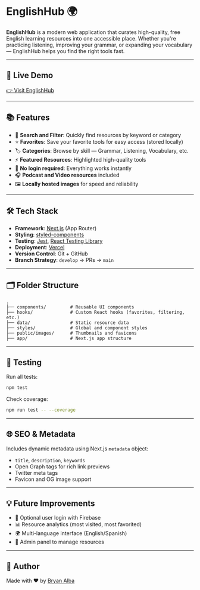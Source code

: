 # EnglishHub 🌍

**EnglishHub** is a modern web application that curates high-quality, free English learning resources into one accessible place. Whether you're practicing listening, improving your grammar, or expanding your vocabulary — EnglishHub helps you find the right tools fast.

---

## 🚀 Live Demo

[👉 Visit EnglishHub](https://englishhubapp.com)

---

## 📚 Features

- 🔎 **Search and Filter**: Quickly find resources by keyword or category
- ⭐ **Favorites**: Save your favorite tools for easy access (stored locally)
- 🏷️ **Categories**: Browse by skill — Grammar, Listening, Vocabulary, etc.
- ⚡ **Featured Resources**: Highlighted high-quality tools
- 🧠 **No login required**: Everything works instantly
- 🎧 **Podcast and Video resources** included
- 🖼️ **Locally hosted images** for speed and reliability

---

## 🛠️ Tech Stack

- **Framework**: [Next.js](https://nextjs.org/) (App Router)
- **Styling**: [styled-components](https://styled-components.com/)
- **Testing**: [Jest](https://jestjs.io/), [React Testing Library](https://testing-library.com/)
- **Deployment**: [Vercel](https://vercel.com/)
- **Version Control**: Git + GitHub
- **Branch Strategy**: `develop` → PRs → `main`

---

## 🗂️ Folder Structure

```
.
├── components/         # Reusable UI components
├── hooks/              # Custom React hooks (favorites, filtering, etc.)
├── data/               # Static resource data
├── styles/             # Global and component styles
├── public/images/      # Thumbnails and favicons
├── app/                # Next.js app structure
```

---

## 🧪 Testing

Run all tests:

```bash
npm test
```

Check coverage:

```bash
npm run test -- --coverage
```

---

## 🌐 SEO & Metadata

Includes dynamic metadata using Next.js `metadata` object:

- `title`, `description`, `keywords`
- Open Graph tags for rich link previews
- Twitter meta tags
- Favicon and OG image support

---

## 💡 Future Improvements

- 🔐 Optional user login with Firebase
- 📊 Resource analytics (most visited, most favorited)
- 🌍 Multi-language interface (English/Spanish)
- 🧩 Admin panel to manage resources

---

## 👤 Author

Made with ❤️ by [Bryan Alba](https://www.linkedin.com/in/bryanalba/)

